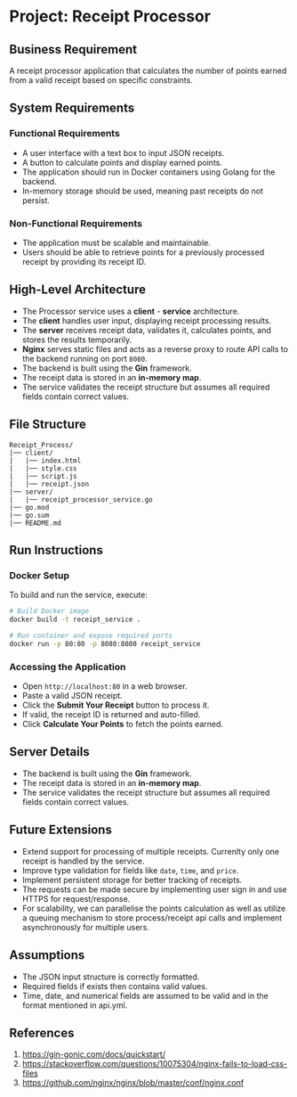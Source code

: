 # Project: Receipt Processor

## Business Requirement
A receipt processor application that calculates the number of points earned from a valid receipt based on specific constraints.

## System Requirements
### Functional Requirements
- A user interface with a text box to input JSON receipts.
- A button to calculate points and display earned points.
- The application should run in Docker containers using Golang for the backend.
- In-memory storage should be used, meaning past receipts do not persist.

### Non-Functional Requirements
- The application must be scalable and maintainable.
- Users should be able to retrieve points for a previously processed receipt by providing its receipt ID.

## High-Level Architecture
- The Processor service uses a **client** - **service** architecture.
- The **client** handles user input, displaying receipt processing results.
- The **server** receives receipt data, validates it, calculates points, and stores the results temporarily.
- **Nginx** serves static files and acts as a reverse proxy to route API calls to the backend running on port `8080`.
- The backend is built using the **Gin** framework.
- The receipt data is stored in an **in-memory map**.
- The service validates the receipt structure but assumes all required fields contain correct values.

## File Structure
```
Receipt_Process/
|── client/
|   |── index.html
|   |── style.css
|   |── script.js
|   |── receipt.json
|── server/
|   |── receipt_processor_service.go
|── go.mod
|── go.sum
|── README.md
```

## Run Instructions
### Docker Setup
To build and run the service, execute:
```sh
# Build Docker image
docker build -t receipt_service .

# Run container and expose required ports
docker run -p 80:80 -p 8080:8080 receipt_service
```

### Accessing the Application
- Open `http://localhost:80` in a web browser.
- Paste a valid JSON receipt.
- Click the **Submit Your Receipt** button to process it.
- If valid, the receipt ID is returned and auto-filled.
- Click **Calculate Your Points** to fetch the points earned.

## Server Details
- The backend is built using the **Gin** framework.
- The receipt data is stored in an **in-memory map**.
- The service validates the receipt structure but assumes all required fields contain correct values.

## Future Extensions
- Extend support for processing of multiple receipts. Currenlty only one receipt is handled by the service.
- Improve type validation for fields like `date`, `time`, and `price`.
- Implement persistent storage for better tracking of receipts.
- The requests can be made secure by implementing user sign in and use HTTPS for request/response.
- For scalability, we can parallelise the points calculation as well as utilize a queuing mechanism to store process/receipt api calls and implement asynchronously for multiple users.

## Assumptions
- The JSON input structure is correctly formatted.
- Required fields if exists then contains valid values.
- Time, date, and numerical fields are assumed to be valid and in the format mentioned in api.yml.

## References
1. https://gin-gonic.com/docs/quickstart/
2. https://stackoverflow.com/questions/10075304/nginx-fails-to-load-css-files
3. https://github.com/nginx/nginx/blob/master/conf/nginx.conf